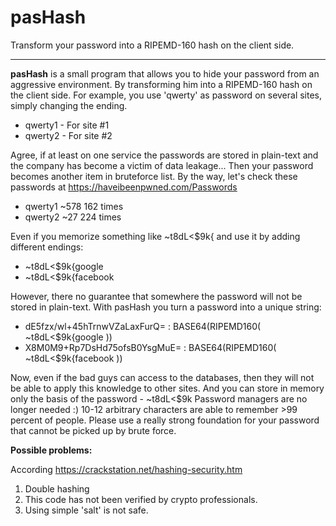 # pasHash
Transform your password into a RIPEMD-160 hash on the client side.

--------------------------------------------------------------------------------------------------------------------------------------

<b>pasHash</b> is a small program that allows you to hide your password from an aggressive environment.
By transforming him into a RIPEMD-160 hash on the client side.
For example, you use 'qwerty' as password on several sites, simply changing the ending.

- qwerty1 - For site #1
- qwerty2 - For site #2

Agree, if at least on one service the passwords are stored in plain-text and the company has become a victim of data leakage...
Then your password becomes another item in bruteforce list.
By the way, let's check these passwords at <a href="https://haveibeenpwned.com/Passwords">https://haveibeenpwned.com/Passwords</a>

- qwerty1 ~578 162 times
- qwerty2 ~27 224 times

Even if you memorize something like ~t8dL<$9k{ and use it by adding different endings:

- ~t8dL<$9k{google
- ~t8dL<$9k{facebook

However, there no guarantee that somewhere the password will not be stored in plain-text.
With pasHash you turn a password into a unique string:
- dE5fzx/wl+45hTrnwVZaLaxFurQ= : BASE64(RIPEMD160( ~t8dL<$9k{google ))
- X8M0M9+Rp7DsHd75ofsB0YsgMuE= : BASE64(RIPEMD160( ~t8dL<$9k{facebook ))

Now, even if the bad guys can access to the databases, then they will not be able to apply this knowledge to other sites.
And you can store in memory only the basis of the password - ~t8dL<$9k
Password managers are no longer needed :)
10-12 arbitrary characters are able to remember >99 percent of people.
Please use a really strong foundation for your password that cannot be picked up by brute force.

<b>Possible problems:</b>

According <a href="https://crackstation.net/hashing-security.htm">https://crackstation.net/hashing-security.htm</a>

1) Double hashing
2) This code has not been verified by crypto professionals.
3) Using simple 'salt' is not safe.
